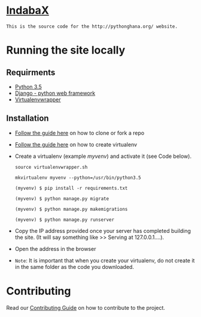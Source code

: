 # [IndabaX](https://www.indabaxghana.com/)

    This is the source code for the http://pythonghana.org/ website.

# Running the site locally

## Requirments

* [Python 3.5](https://python.org)
* [Django - python web framework](https://www.djangoproject.com/)
* [Virtualenvwrapper](https://virtualenvwrapper.readthedocs.io)

## Installation

* [Follow the guide here](https://help.github.com/articles/fork-a-repo) on how to clone or fork a repo
* [Follow the guide here](http://simononsoftware.com/virtualenv-tutorial/) on how to create virtualenv
* Create a virtualenv (example _myvenv_) and activate it (see Code below).

  ```
  source virtualenvwrapper.sh

  mkvirtualenv myvenv --python=/usr/bin/python3.5

  (myvenv) $ pip install -r requirements.txt

  (myvenv) $ python manage.py migrate

  (myvenv) $ python manage.py makemigrations

  (myvenv) $ python manage.py runserver
  ```

* Copy the IP address provided once your server has completed building the site. (It will say something like >> Serving at 127.0.0.1....).
* Open the address in the browser
* `Note`: It is important that when you create your virtualenv, do not create it in the same folder as the code you downloaded.

# Contributing

Read our [Contributing Guide](./CONTRIBUTING.md) on how to contribute to the project.
